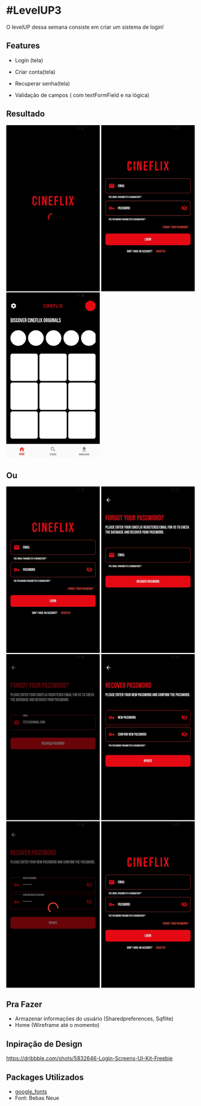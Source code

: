 # #LevelUP3

O levelUP dessa semana consiste em criar um sistema de login!

## Features

- Login (tela)

- Criar conta(tela)

- Recuperar senha(tela)

- Validação de campos ( com textFormField e na lógica)

## Resultado

<p float="left">
  <img src="screenshots/splash.jpg" width="250" />
  <img src="screenshots/login.jpg" width="250" /> 
  <img src="screenshots/home.jpg" width="250" />
  <h2>Ou</h2>
  <img src="screenshots/login.jpg" width="250" />
  <img src="screenshots/forgot_password.jpg" width="250" />
  <img src="screenshots/forgot_password_loading.jpg" width="250" /> 
  <img src="screenshots/recover_password.jpg" width="250" />
  <img src="screenshots/recover_password_loading.jpg" width="250" /> 
  <img src="screenshots/login.jpg" width="250" />
</p>

## Pra Fazer

- Armazenar informações do usuário (Sharedpreferences, Sqflite)
- Home (Wireframe até o momento)

## Inpiração de Design

https://dribbble.com/shots/5832646-Login-Screens-UI-Kit-Freebie

## Packages Utilizados

- [google_fonts](https://pub.dev/packages/google_fonts)
- Font: Bebas Neue
